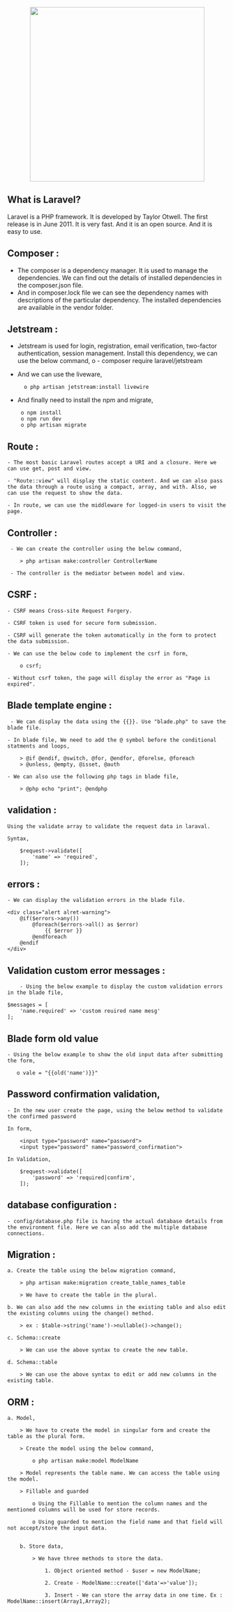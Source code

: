 <p align="center"><a href="https://laravel.com" target="_blank"><img src="https://raw.githubusercontent.com/laravel/art/master/logo-lockup/5%20SVG/2%20CMYK/1%20Full%20Color/laravel-logolockup-cmyk-red.svg" width="400"></a></p>

## What is Laravel?

Laravel is a PHP framework. It is developed by Taylor Otwell. The first release is in June 2011. It is very fast. And it is an open source. And it is easy to use.

## Composer :

- The composer is a  dependency manager. It is used to manage the dependencies. We can find out the details of installed dependencies in the composer.json file.
- And in composer.lock file we can see the dependency names with descriptions of the particular dependency. The installed dependencies are available in the vendor folder.

## Jetstream :

- Jetstream is used for login, registration, email verification, two-factor authentication, session management. Install this dependency, we can use the below command,
    o - composer require laravel/jetstream
- And we can use the liveware,
	
		o php artisan jetstream:install livewire
		
 - And finally need to install the npm and migrate,
	
		o npm install
		o npm run dev
		o php artisan migrate
 
 ## Route :
 
    - The most basic Laravel routes accept a URI and a closure. Here we can use get, post and view.
   	
   	- "Route::view" will display the static content. And we can also pass the data through a route using a compact, array, and with. Also, we can use the request to show the data.
   	
   	- In route, we can use the middleware for logged-in users to visit the page.
    
 ## Controller :
 
     - We can create the controller using the below command,
	
		> php artisan make:controller ControllerName
	
	 - The controller is the mediator between model and view.
     
 ## CSRF :
 
    - CSRF means Cross-site Request Forgery.
	
	- CSRF token is used for secure form submission. 
	
	- CSRF will generate the token automatically in the form to protect the data submission. 

	- We can use the below code to implement the csrf in form,
	
		o csrf;
		
	- Without csrf token, the page will display the error as "Page is expired".
    
    
 ## Blade template engine :
 
     - We can display the data using the {{}}. Use "blade.php" to save the blade file. 
	
	- In blade file, We need to add the @ symbol before the conditional statments and loops,
	
	    > @if @endif, @switch, @for, @endfor, @forelse, @foreach
	    > @unless, @empty, @isset, @auth
	
	- We can also use the following php tags in blade file,
	
		> @php echo "print"; @endphp
        
 
 ## validation :
 
    Using the validate array to validate the request data in laraval. 
	
	Syntax,
	
		$request->validate([
			'name' => 'required',
		]);

## errors :

	- We can display the validation errors in the blade file.
	
	<div class="alert alret-warning">
		@if($errors->any())
			@foreach($errors->all() as $error)
				{{ $error }}
			@endforeach
		@endif
	</div>
	
    
## Validation custom error messages :
    	
    	- Using the below example to display the custom validation errors in the blade file,
    	
	$messages = [
		'name.required' => 'custom reuired name mesg'
	];

     
## Blade form old value
    - Using the below example to show the old input data after submitting the form,
      
       o vale = "{{old('name')}}"
   
   
## Password confirmation validation,

	- In the new user create the page, using the below method to validate the confirmed password
	
	In form,
	
		<input type="password" name="password">
		<input type="password" name="password_confirmation">
	
	In Validation,
	
		$request->validate([
			'password' => 'required|confirm',
		]);
   
   
 
## database configuration :

	- config/database.php file is having the actual database details from the environment file. Here we can also add the multiple database connections. 
   
   
## Migration :

	a. Create the table using the below migration command,
	
		> php artisan make:migration create_table_names_table
		
		> We have to create the table in the plural. 
	
	b. We can also add the new columns in the existing table and also edit the existing columns using the change() method.
	
		> ex : $table->string('name')->nullable()->change();
		
	c. Schema::create
	
		> We can use the above syntax to create the new table.
	
	d. Schema::table
	
		> We can use the above syntax to edit or add new columns in the existing table.
 
 ## ORM :
 
 	a. Model,
 	
 		> We have to create the model in singular form and create the table as the plural form.
 	
 		> Create the model using the below command,
 		
 			o php artisan make:model ModelName
 	
 		> Model represents the table name. We can access the table using the model.
 		
 		> Fillable and guarded
 		
 			o Using the Fillable to mention the column names and the mentioned columns will be used for store records.
 			
 			o Using guarded to mention the field name and that field will not accept/store the input data. 
 			
 			
        b. Store data,
        
        	> We have three methods to store the data.
        	
        		1. Object oriented method - $user = new ModelName;
        		
        		2. Create - ModelName::create(['data'=>'value']);
        		
        		3. Insert - We can store the array data in one time. Ex : ModelName::insert(Array1,Array2); 
